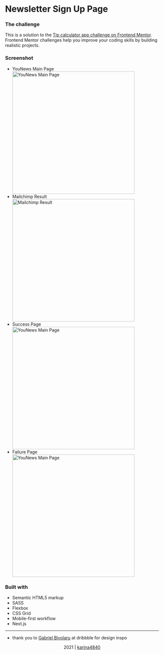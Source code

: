 # Newsletter Sign Up Page

### The challenge

This is a solution to the [Tip calculator app challenge on Frontend Mentor](https://www.frontendmentor.io/challenges/tip-calculator-app-ugJNGbJUX). Frontend Mentor challenges help you improve your coding skills by building realistic projects.
                                                          
### Screenshot
- YouNews Main Page <br>
   <image align="center" width="400px" src="https://github.com/karina4840/sign-in-page/blob/main/assets/pic1.png?raw=true" alt="YouNews Main Page">
- Mailchimp Result <br>
  <image align="center" width="400px" src="https://github.com/karina4840/sign-in-page/blob/main/assets/pic2.png?raw=true" alt="Mailchimp Result">
- Success Page <br>
  <image align="center" width="400px" src="https://github.com/karina4840/sign-in-page/blob/main/assets/pic3.png?raw=true" alt="YouNews Main Page">
- Failure Page <br>
  <image align="center" width="400px" src="https://github.com/karina4840/sign-in-page/blob/main/assets/pic4.png?raw=true" alt="YouNews Main Page">

### Built with
- Semantic HTML5 markup
- SASS
- Flexbox
- CSS Grid
- Mobile-first workflow
- Next.js

***

      
* thank you to [Gabriel Bivolaru](https://dribbble.com/GabrielBivolaru) at dribbble for design inspo
      
<div align="center">
    2021 | <a href="https://github.com/karina4840"> karina4840 </a>
</div>


